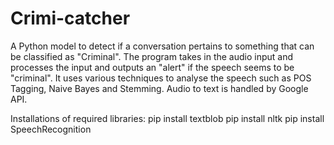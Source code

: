 # Crimi-catcher

A Python model to detect if a conversation pertains to something that can be classified as "Criminal". The program takes in the audio input and processes the input and outputs an "alert" if the speech seems to be "criminal". 
It uses various techniques to analyse the speech such as POS Tagging, Naive Bayes and Stemming. Audio to text is handled by Google API.

Installations of required libraries:
pip install textblob
pip install nltk
pip install SpeechRecognition
